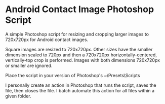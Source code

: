 # Android Contact Image Photoshop Script
A simple Photoshop script for resizing and cropping larger images to 720x720px for Android contact images.

Square images are resized to 720x720px. Other sizes have the smaller dimension scaled to 720px and then a 720x720px horizontally-centered, vertically-top crop is performed. Images with both dimensions 720x720px or smaller are ignored.

Place the script in your version of Photoshop's ~\Presets\Scripts

I personally create an action in Photoshop that runs the script, saves the file, then closes the file. I batch automate this action for all files within a given folder.
